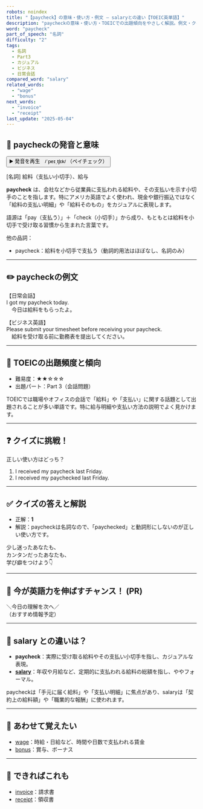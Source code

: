 ```yaml
---
robots: noindex
title: "【paycheck】の意味・使い方・例文 ― salaryとの違い【TOEIC英単語】"
description: "paycheckの意味・使い方・TOEICでの出題傾向をやさしく解説。例文・クイズ付きでsalaryとの違いもわかりやすく学べます。"
word: "paycheck"
part_of_speech: "名詞"
difficulty: "2"
tags:
  - 名詞
  - Part3
  - カジュアル
  - ビジネス
  - 日常会話
compared_word: "salary"
related_words:
  - "wage"
  - "bonus"
next_words:
  - "invoice"
  - "receipt"
last_update: "2025-05-04"
---
```


## 🔰 paycheckの発音と意味

<button class="play-audio" onclick="playTTS('paycheck')">
  <span class="play-audio-main">
    ▶️ 発音を再生　/ˈpeɪˌtʃɛk/
  </span>
  <span class="play-audio-sub">
    （ペイチェック）
  </span>
</button>

[名詞] 給料（支払い小切手）、給与

**paycheck** は、会社などから従業員に支払われる給料や、その支払いを示す小切手のことを指します。特にアメリカ英語でよく使われ、現金や銀行振込ではなく「給料の支払い明細」や「給料そのもの」をカジュアルに表現します。

語源は「pay（支払う）」＋「check（小切手）」から成り、もともとは給料を小切手で受け取る習慣から生まれた言葉です。

他の品詞：  
- paycheck：給料を小切手で支払う（動詞的用法はほぼなし、名詞のみ）

---

## ✏️ paycheckの例文

【日常会話】  
I got my paycheck today.  
　今日は給料をもらったよ。

【ビジネス英語】  
Please submit your timesheet before receiving your paycheck.  
　給料を受け取る前に勤務表を提出してください。

---

## 🎯 TOEICの出題頻度と傾向

- 難易度：★★☆☆☆
- 出題パート：Part 3（会話問題）

TOEICでは職場やオフィスの会話で「給料」や「支払い」に関する話題として出題されることが多い単語です。特に給与明細や支払い方法の説明でよく見かけます。

---

## ❓ クイズに挑戦！

正しい使い方はどっち？

1. I received my paycheck last Friday.  
2. I received my paychecked last Friday.

---

## ✅ クイズの答えと解説

- 正解：**1**
- 解説：paycheckは名詞なので、「paychecked」と動詞形にしないのが正しい使い方です。

少し迷ったあなたも、  
カンタンだったあなたも、  
学び癖をつけよう👇️

---

## 🚀 今が英語力を伸ばすチャンス！ (PR)

<div class="info-center">
＼今日の理解を次へ／<br>  
（おすすめ情報予定）
</div>

---

## 🤔  salary との違いは？

- **paycheck**：実際に受け取る給料やその支払い小切手を指し、カジュアルな表現。
- **[salary](/word/salary)**：年収や月給など、定期的に支払われる給料の総額を指し、ややフォーマル。

paycheckは「手元に届く給料」や「支払い明細」に焦点があり、salaryは「契約上の給料額」や「職業的な報酬」に使われます。

---

## 🧩 あわせて覚えたい

- [wage](/word/wage)：時給・日給など、時間や日数で支払われる賃金
- [bonus](/word/bonus)：賞与、ボーナス

---

## 📖 できればこれも

- [invoice](/word/invoice)：請求書
- [receipt](/word/receipt)：領収書

<!-- cvid: aid28_bid45 -->
